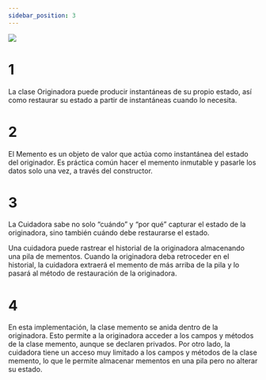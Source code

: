 ```yaml
---
sidebar_position: 3
---
```


![](/img/img10.png)

# 1
La clase Originadora puede producir instantáneas de su propio estado, así como restaurar su estado a partir de instantáneas cuando lo necesita.

# 2
El Memento es un objeto de valor que actúa como instantánea del estado del originador. Es práctica común hacer el memento inmutable y pasarle los datos solo una vez, a través del constructor.
# 3
La Cuidadora sabe no solo “cuándo” y “por qué” capturar el estado de la originadora, sino también cuándo debe restaurarse el estado.

Una cuidadora puede rastrear el historial de la originadora almacenando una pila de mementos. Cuando la originadora deba retroceder en el historial, la cuidadora extraerá el memento de más arriba de la pila y lo pasará al método de restauración de la originadora.

# 4
En esta implementación, la clase memento se anida dentro de la originadora. Esto permite a la originadora acceder a los campos y métodos de la clase memento, aunque se declaren privados. Por otro lado, la cuidadora tiene un acceso muy limitado a los campos y métodos de la clase memento, lo que le permite almacenar mementos en una pila pero no alterar su estado.

